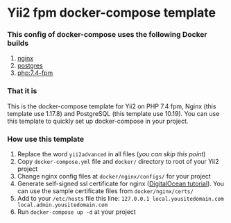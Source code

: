 # Yii2 fpm docker-compose template

### This config of docker-compose uses the following Docker builds
1. [nginx](https://registry.hub.docker.com/_/nginx)
2. [postgres](https://registry.hub.docker.com/_/postgres)
3. [php:7.4-fpm](https://hub.docker.com/_/php)

### That it is
This is the docker-compose template for Yii2 on PHP 7.4 fpm, Nginx (this template use 1.17.8) and PostgreSQL (this template use 10.19).
You can use this template to quickly set up docker-compose in your project.

### How use this template
1. Replace the word `yii2advanced` in all files (_you can skip this point_)
2. Copy `docker-compose.yml` file and `docker/` directory to root of your Yii2 project
3. Change nginx config files at `docker/nginx/configs/` for your project
4. Generate self-signed ssl certificate for nginx ([DigitalOcean tutorial](https://www.digitalocean.com/community/tutorials/how-to-create-a-self-signed-ssl-certificate-for-nginx-in-ubuntu-18-04)).
You can use the sample certificate files from `docker/nginx/certs/`
5. Add to your `/etc/hosts` file this line: `127.0.0.1 local.yousitedomain.com local.admin.yousitedomain.com`
6. Run `docker-compose up -d` at your project

[//]: # (test)
